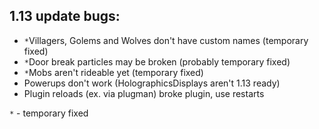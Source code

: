 ## 1.13 update bugs:
- `*`Villagers, Golems and Wolves don't have custom names (temporary fixed)
- `*`Door break particles may be broken (probably temporary fixed)
- `*`Mobs aren't rideable yet (temporary fixed)
- Powerups don't work (HolographicsDisplays aren't 1.13 ready)
- Plugin reloads (ex. via plugman) broke plugin, use restarts

`*` - temporary fixed